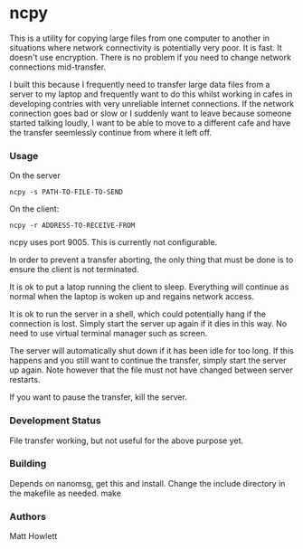 # ncpy

This is a utility for copying large files from one computer to another in situations where 
network connectivity is potentially very poor. It is fast. It doesn't use encryption. There
is no problem if you need to change network connections mid-transfer.

I built this because I frequently need to transfer large data files from a server to my laptop and
frequently want to do this whilst working in cafes in developing contries with very unreliable
internet connections. If the network connection goes bad or slow or I suddenly want to leave
because someone started talking loudly, I want to be able to move to a different
cafe and have the transfer seemlessly continue from where it left off.


### Usage

On the server

    ncpy -s PATH-TO-FILE-TO-SEND
    
On the client:

    ncpy -r ADDRESS-TO-RECEIVE-FROM
    
ncpy uses port 9005. This is currently not configurable. 

In order to prevent a transfer aborting, the only thing that must be done is to
ensure the client is not terminated.

It is ok to put a latop running the client to sleep. Everything will continue as 
normal when the laptop is woken up and regains network access.

It is ok to run the server in a shell, which could potentially hang if the connection
is lost. Simply start the server up again if it dies in this way. No need to use
virtual terminal manager such as screen.

The server will automatically shut down if it has been idle for too long. If this
happens and you still want to continue the transfer, simply start the server up
again. Note however that the file must not have changed between server restarts.

If you want to pause the transfer, kill the server.


### Development Status

File transfer working, but not useful for the above purpose yet.


### Building

Depends on nanomsg, get this and install.
Change the include directory in the makefile as needed.
make

### Authors

Matt Howlett
